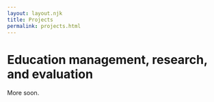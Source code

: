 ```yaml
---
layout: layout.njk
title: Projects
permalink: projects.html
---
```

# Education management, research, and evaluation

More soon.